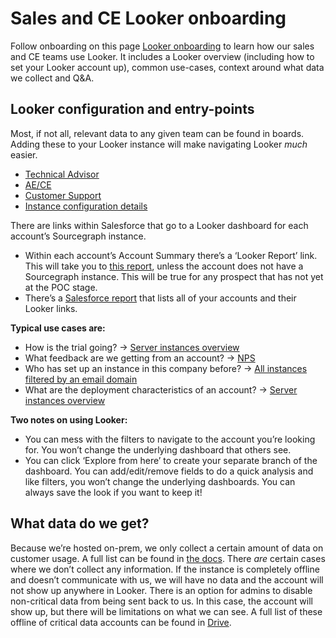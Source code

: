 # Sales and CE Looker onboarding

Follow onboarding on this page [Looker onboarding](../data-analytics/reports.md) to learn how our sales and CE teams use Looker. It includes a Looker overview (including how to set your Looker account up), common use-cases, context around what data we collect and Q&A.

## Looker configuration and entry-points

Most, if not all, relevant data to any given team can be found in boards. Adding these to your Looker instance will make navigating Looker _much_ easier.

- [Technical Advisor](https://sourcegraph.looker.com/boards/50)
- [AE/CE](https://sourcegraph.looker.com/boards/49)
- [Customer Support](https://sourcegraph.looker.com/browse/boards/54)
- [Instance configuration details](https://sourcegraph.looker.com/browse/boards/56)

There are links within Salesforce that go to a Looker dashboard for each account’s Sourcegraph instance.

- Within each account’s Account Summary there’s a ‘Looker Report’ link. This will take you to [this report](https://sourcegraph.looker.com/dashboards/409?Account%20name=Databricks&Installer%20email=&Account%20ID=&Month=12%20month), unless the account does not have a Sourcegraph instance. This will be true for any prospect that has not yet at the POC stage.
- There’s a [Salesforce report](https://sourcegraph2020.lightning.force.com/lightning/r/Report/00O3t000006jfbmEAA/view?queryScope=userFolders) that lists all of your accounts and their Looker links.

**Typical use cases are:**

- How is the trial going? → [Server instances overview](https://sourcegraph.looker.com/dashboards/409?Account%20name=Databricks&Installer%20email=&Account%20ID=&Month=12%20month)
- What feedback are we getting from an account? → [NPS](https://sourcegraph.looker.com/looks/1530)
- Who has set up an instance in this company before? → [All instances filtered by an email domain](https://sourcegraph.looker.com/dashboards/410?Technical%20Advisor=&Account%20Type=Customer&Account%20Executive=&Account%20name=&Customer%20Engineer=&Installer%20email=)
- What are the deployment characteristics of an account? → [Server instances overview](https://sourcegraph.looker.com/dashboards/409?Account%20name=Databricks&Installer%20email=&Account%20ID=&Month=12%20month)

**Two notes on using Looker:**

- You can mess with the filters to navigate to the account you’re looking for. You won’t change the underlying dashboard that others see.
- You can click ‘Explore from here’ to create your separate branch of the dashboard. You can add/edit/remove fields to do a quick analysis and like filters, you won’t change the underlying dashboards. You can always save the look if you want to keep it!

## What data do we get?

Because we’re hosted on-prem, we only collect a certain amount of data on customer usage. A full list can be found in [the docs](https://docs.sourcegraph.com/admin/pings). There _are_ certain cases where we don’t collect any information. If the instance is completely offline and doesn’t communicate with us, we will have no data and the account will not show up anywhere in Looker. There is an option for admins to disable non-critical data from being sent back to us. In this case, the account will show up, but there will be limitations on what we can see. A full list of these offline of critical data accounts can be found in [Drive](https://docs.google.com/document/d/18q-xbHl53hg_y_0xX-buZpD04vMv3vJrqiXd9IeeE64/edit).

